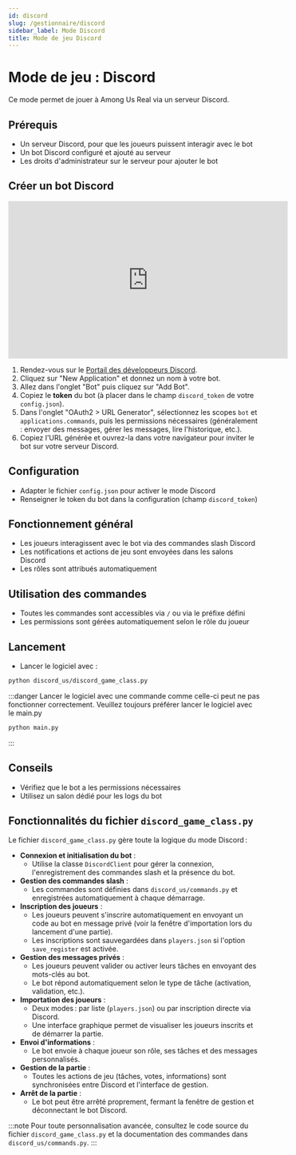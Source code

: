 ```yaml
---
id: discord
slug: /gestionnaire/discord
sidebar_label: Mode Discord
title: Mode de jeu Discord
---
```


# Mode de jeu : Discord

Ce mode permet de jouer à Among Us Real via un serveur Discord.

## Prérequis
- Un serveur Discord, pour que les joueurs puissent interagir avec le bot
- Un bot Discord configuré et ajouté au serveur
- Les droits d'administrateur sur le serveur pour ajouter le bot

## Créer un bot Discord

<iframe width="560" height="315" src="https://www.youtube-nocookie.com/embed/Y8RcqgmYVU8?si=_syW8pbgUNRDWiJV" title="YouTube video player" frameborder="0" allow="accelerometer; autoplay; clipboard-write; encrypted-media; gyroscope; picture-in-picture; web-share" referrerpolicy="strict-origin-when-cross-origin" allowfullscreen></iframe>

1. Rendez-vous sur le [Portail des développeurs Discord](https://discord.com/developers/applications).
2. Cliquez sur "New Application" et donnez un nom à votre bot.
3. Allez dans l'onglet "Bot" puis cliquez sur "Add Bot".
4. Copiez le **token** du bot (à placer dans le champ `discord_token` de votre `config.json`).
5. Dans l'onglet "OAuth2 > URL Generator", sélectionnez les scopes `bot` et `applications.commands`, puis les permissions nécessaires (généralement : envoyer des messages, gérer les messages, lire l'historique, etc.).
6. Copiez l'URL générée et ouvrez-la dans votre navigateur pour inviter le bot sur votre serveur Discord.

## Configuration
- Adapter le fichier `config.json` pour activer le mode Discord
- Renseigner le token du bot dans la configuration (champ `discord_token`)

## Fonctionnement général
- Les joueurs interagissent avec le bot via des commandes slash Discord
- Les notifications et actions de jeu sont envoyées dans les salons Discord
- Les rôles sont attribués automatiquement

## Utilisation des commandes
- Toutes les commandes sont accessibles via `/` ou via le préfixe défini
- Les permissions sont gérées automatiquement selon le rôle du joueur

## Lancement
- Lancer le logiciel avec :
```bash
python discord_us/discord_game_class.py
```
:::danger
Lancer le logiciel avec une commande comme celle-ci peut ne pas fonctionner correctement.
Veuillez toujours préférer lancer le logiciel avec le main.py 
```bash
python main.py
```
:::

## Conseils
- Vérifiez que le bot a les permissions nécessaires
- Utilisez un salon dédié pour les logs du bot

## Fonctionnalités du fichier `discord_game_class.py`

Le fichier `discord_game_class.py` gère toute la logique du mode Discord :

- **Connexion et initialisation du bot** :
  - Utilise la classe `DiscordClient` pour gérer la connexion, l'enregistrement des commandes slash et la présence du bot.
- **Gestion des commandes slash** :
  - Les commandes sont définies dans `discord_us/commands.py` et enregistrées automatiquement à chaque démarrage.
- **Inscription des joueurs** :
  - Les joueurs peuvent s'inscrire automatiquement en envoyant un code au bot en message privé (voir la fenêtre d'importation lors du lancement d'une partie).
  - Les inscriptions sont sauvegardées dans `players.json` si l'option `save_register` est activée.
- **Gestion des messages privés** :
  - Les joueurs peuvent valider ou activer leurs tâches en envoyant des mots-clés au bot.
  - Le bot répond automatiquement selon le type de tâche (activation, validation, etc.).
- **Importation des joueurs** :
  - Deux modes : par liste (`players.json`) ou par inscription directe via Discord.
  - Une interface graphique permet de visualiser les joueurs inscrits et de démarrer la partie.
- **Envoi d'informations** :
  - Le bot envoie à chaque joueur son rôle, ses tâches et des messages personnalisés.
- **Gestion de la partie** :
  - Toutes les actions de jeu (tâches, votes, informations) sont synchronisées entre Discord et l'interface de gestion.
- **Arrêt de la partie** :
  - Le bot peut être arrêté proprement, fermant la fenêtre de gestion et déconnectant le bot Discord.

:::note
Pour toute personnalisation avancée, consultez le code source du fichier `discord_game_class.py` et la documentation des commandes dans `discord_us/commands.py`.
:::
